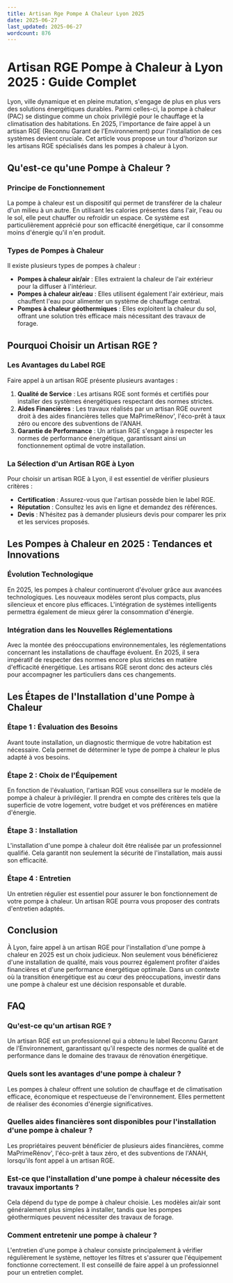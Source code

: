 ```yaml
---
title: Artisan Rge Pompe A Chaleur Lyon 2025
date: 2025-06-27
last_updated: 2025-06-27
wordcount: 876
---
```


# Artisan RGE Pompe à Chaleur à Lyon 2025 : Guide Complet

Lyon, ville dynamique et en pleine mutation, s'engage de plus en plus vers des solutions énergétiques durables. Parmi celles-ci, la pompe à chaleur (PAC) se distingue comme un choix privilégié pour le chauffage et la climatisation des habitations. En 2025, l'importance de faire appel à un artisan RGE (Reconnu Garant de l’Environnement) pour l'installation de ces systèmes devient cruciale. Cet article vous propose un tour d'horizon sur les artisans RGE spécialisés dans les pompes à chaleur à Lyon.

## Qu'est-ce qu'une Pompe à Chaleur ?

### Principe de Fonctionnement

La pompe à chaleur est un dispositif qui permet de transférer de la chaleur d'un milieu à un autre. En utilisant les calories présentes dans l'air, l'eau ou le sol, elle peut chauffer ou refroidir un espace. Ce système est particulièrement apprécié pour son efficacité énergétique, car il consomme moins d'énergie qu'il n'en produit.

### Types de Pompes à Chaleur

Il existe plusieurs types de pompes à chaleur :

- **Pompes à chaleur air/air** : Elles extraient la chaleur de l'air extérieur pour la diffuser à l'intérieur.
- **Pompes à chaleur air/eau** : Elles utilisent également l'air extérieur, mais chauffent l'eau pour alimenter un système de chauffage central.
- **Pompes à chaleur géothermiques** : Elles exploitent la chaleur du sol, offrant une solution très efficace mais nécessitant des travaux de forage.

## Pourquoi Choisir un Artisan RGE ?

### Les Avantages du Label RGE

Faire appel à un artisan RGE présente plusieurs avantages :

1. **Qualité de Service** : Les artisans RGE sont formés et certifiés pour installer des systèmes énergétiques respectant des normes strictes.
2. **Aides Financières** : Les travaux réalisés par un artisan RGE ouvrent droit à des aides financières telles que MaPrimeRénov', l'éco-prêt à taux zéro ou encore des subventions de l'ANAH.
3. **Garantie de Performance** : Un artisan RGE s'engage à respecter les normes de performance énergétique, garantissant ainsi un fonctionnement optimal de votre installation.

### La Sélection d'un Artisan RGE à Lyon

Pour choisir un artisan RGE à Lyon, il est essentiel de vérifier plusieurs critères :

- **Certification** : Assurez-vous que l'artisan possède bien le label RGE.
- **Réputation** : Consultez les avis en ligne et demandez des références.
- **Devis** : N’hésitez pas à demander plusieurs devis pour comparer les prix et les services proposés.

## Les Pompes à Chaleur en 2025 : Tendances et Innovations

### Évolution Technologique

En 2025, les pompes à chaleur continueront d'évoluer grâce aux avancées technologiques. Les nouveaux modèles seront plus compacts, plus silencieux et encore plus efficaces. L'intégration de systèmes intelligents permettra également de mieux gérer la consommation d'énergie.

### Intégration dans les Nouvelles Réglementations

Avec la montée des préoccupations environnementales, les réglementations concernant les installations de chauffage évoluent. En 2025, il sera impératif de respecter des normes encore plus strictes en matière d'efficacité énergétique. Les artisans RGE seront donc des acteurs clés pour accompagner les particuliers dans ces changements.

## Les Étapes de l'Installation d'une Pompe à Chaleur

### Étape 1 : Évaluation des Besoins

Avant toute installation, un diagnostic thermique de votre habitation est nécessaire. Cela permet de déterminer le type de pompe à chaleur le plus adapté à vos besoins.

### Étape 2 : Choix de l'Équipement

En fonction de l'évaluation, l'artisan RGE vous conseillera sur le modèle de pompe à chaleur à privilégier. Il prendra en compte des critères tels que la superficie de votre logement, votre budget et vos préférences en matière d'énergie.

### Étape 3 : Installation

L'installation d'une pompe à chaleur doit être réalisée par un professionnel qualifié. Cela garantit non seulement la sécurité de l'installation, mais aussi son efficacité.

### Étape 4 : Entretien

Un entretien régulier est essentiel pour assurer le bon fonctionnement de votre pompe à chaleur. Un artisan RGE pourra vous proposer des contrats d'entretien adaptés.

## Conclusion

À Lyon, faire appel à un artisan RGE pour l'installation d'une pompe à chaleur en 2025 est un choix judicieux. Non seulement vous bénéficierez d'une installation de qualité, mais vous pourrez également profiter d'aides financières et d'une performance énergétique optimale. Dans un contexte où la transition énergétique est au cœur des préoccupations, investir dans une pompe à chaleur est une décision responsable et durable.

## FAQ

### Qu'est-ce qu'un artisan RGE ?

Un artisan RGE est un professionnel qui a obtenu le label Reconnu Garant de l’Environnement, garantissant qu'il respecte des normes de qualité et de performance dans le domaine des travaux de rénovation énergétique.

### Quels sont les avantages d'une pompe à chaleur ?

Les pompes à chaleur offrent une solution de chauffage et de climatisation efficace, économique et respectueuse de l'environnement. Elles permettent de réaliser des économies d'énergie significatives.

### Quelles aides financières sont disponibles pour l'installation d'une pompe à chaleur ?

Les propriétaires peuvent bénéficier de plusieurs aides financières, comme MaPrimeRénov', l'éco-prêt à taux zéro, et des subventions de l'ANAH, lorsqu'ils font appel à un artisan RGE.

### Est-ce que l'installation d'une pompe à chaleur nécessite des travaux importants ?

Cela dépend du type de pompe à chaleur choisie. Les modèles air/air sont généralement plus simples à installer, tandis que les pompes géothermiques peuvent nécessiter des travaux de forage.

### Comment entretenir une pompe à chaleur ?

L'entretien d'une pompe à chaleur consiste principalement à vérifier régulièrement le système, nettoyer les filtres et s'assurer que l'équipement fonctionne correctement. Il est conseillé de faire appel à un professionnel pour un entretien complet.